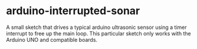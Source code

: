 # arduino-interrupted-sonar
A small sketch that drives a typical arduino ultrasonic sensor using a timer interrupt to free up the main loop. 
This particular sketch only works with the Arduino UNO and compatible boards.
